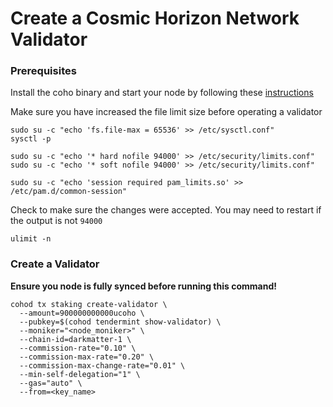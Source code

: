 # Create a Cosmic Horizon Network Validator

### Prerequisites 
Install the coho binary and start your node by following these [instructions](https://github.com/cosmic-horizon/testnets/blob/main/README.md)

Make sure you have increased the file limit size before operating a validator

```
sudo su -c "echo 'fs.file-max = 65536' >> /etc/sysctl.conf"
sysctl -p

sudo su -c "echo '* hard nofile 94000' >> /etc/security/limits.conf"
sudo su -c "echo '* soft nofile 94000' >> /etc/security/limits.conf"

sudo su -c "echo 'session required pam_limits.so' >> /etc/pam.d/common-session"
```

Check to make sure the changes were accepted.  You may need to restart if the output is not `94000`

```
ulimit -n
```

### Create a Validator

**Ensure you node is fully synced before running this command!**

```
cohod tx staking create-validator \
  --amount=900000000000ucoho \
  --pubkey=$(cohod tendermint show-validator) \
  --moniker="<node_moniker>" \
  --chain-id=darkmatter-1 \
  --commission-rate="0.10" \
  --commission-max-rate="0.20" \
  --commission-max-change-rate="0.01" \
  --min-self-delegation="1" \
  --gas="auto" \
  --from=<key_name>
```